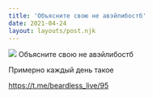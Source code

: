 ```yaml
---
title: 'Объясните свою не авэйлибостб'
date: 2021-04-24
layout: layouts/post.njk
---
```


![](https://i.ibb.co/dWnrgnT/file-38.jpg)
Объясните свою не авэйлибостб

Примерно каждый день такое

https://t.me/beardless_live/95